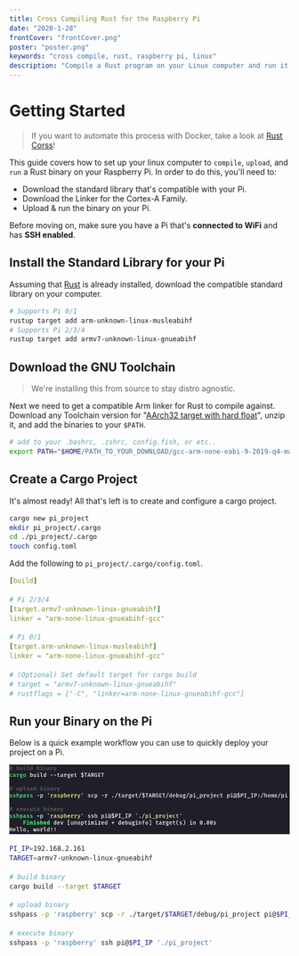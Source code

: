 ```yaml
---
title: Cross Compiling Rust for the Raspberry Pi
date: "2020-1-28"
frontCover: "frontCover.png"
poster: "poster.png"
keywords: "cross compile, rust, raspberry pi, linux"
description: "Compile a Rust program on your Linux computer and run it on the Pi!"
---
```


# Getting Started
> If you want to automate this process with Docker, take a look at [Rust Corss](https://github.com/japaric/rust-cross)!

This guide covers how to set up your linux computer to `compile`, `upload`, and `run` a Rust binary on your Raspberry Pi. In order to do this, you'll need to:

- Download the standard library that's compatible with your Pi.
- Download the Linker for the Cortex-A Family.
- Upload & run the binary on your Pi.

Before moving on, make sure you have a Pi that's **connected to WiFi** and has **SSH enabled**.

## Install the Standard Library for your Pi
Assuming that [Rust](https://www.rust-lang.org/) is already installed, download the compatible standard library on your computer.

```bash 
# Supports Pi 0/1
rustup target add arm-unknown-linux-musleabihf
# Supports Pi 2/3/4
rustup target add armv7-unknown-linux-gnueabihf
```

## Download the GNU Toolchain
> We're installing this from source to stay distro agnostic.

Next we need to get a compatible Arm linker for Rust to compile against. Download any Toolchain version for "[AArch32 target with hard float](https://developer.arm.com/tools-and-software/open-source-software/developer-tools/gnu-toolchain/gnu-a/downloads)", unzip it, and add the binaries to your `$PATH`.

```bash
# add to your .bashrc, .zshrc, config.fish, or etc..
export PATH="$HOME/PATH_TO_YOUR_DOWNLOAD/gcc-arm-none-eabi-9-2019-q4-major/bin:$PATH"
```

## Create a Cargo Project
It's almost ready! All that's left is to create and configure a cargo project.

```bash
cargo new pi_project
mkdir pi_project/.cargo
cd ./pi_project/.cargo
touch config.toml
```

Add the following to `pi_project/.cargo/config.toml`.
```yaml
[build]

# Pi 2/3/4
[target.armv7-unknown-linux-gnueabihf]
linker = "arm-none-linux-gnueabihf-gcc"

# Pi 0/1
[target.arm-unknown-linux-musleabihf]
linker = "arm-none-linux-gnueabihf-gcc"

# (Optional) Set default target for cargo build
# target = "armv7-unknown-linux-gnueabihf"
# rustflags = ["-C", "linker=arm-none-linux-gnueabihf-gcc"]
```

## Run your Binary on the Pi
Below is a quick example workflow you can use to quickly deploy your project on a Pi.

![](/posts/cross-compiling-rust-for-the-raspberry-pi/demo.png)

```bash
PI_IP=192.168.2.161
TARGET=armv7-unknown-linux-gnueabihf

# build binary
cargo build --target $TARGET

# upload binary
sshpass -p 'raspberry' scp -r ./target/$TARGET/debug/pi_project pi@$PI_IP:/home/pi

# execute binary
sshpass -p 'raspberry' ssh pi@$PI_IP './pi_project'
```